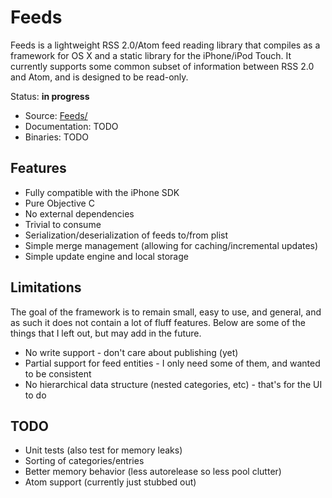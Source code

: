 # Feeds #

Feeds is a lightweight RSS 2.0/Atom feed reading library that compiles as a framework for OS X and a static library for the iPhone/iPod Touch. It currently supports some common subset of information between RSS 2.0 and Atom, and is designed to be read-only.

Status: **in progress**
  * Source: [Feeds/](http://code.google.com/p/micro-frameworks/source/browse/#svn/Feeds/trunk/Feeds)
  * Documentation: TODO
  * Binaries: TODO

## Features ##
  * Fully compatible with the iPhone SDK
  * Pure Objective C
  * No external dependencies
  * Trivial to consume
  * Serialization/deserialization of feeds to/from plist
  * Simple merge management (allowing for caching/incremental updates)
  * Simple update engine and local storage

## Limitations ##
The goal of the framework is to remain small, easy to use, and general, and as such it does not contain a lot of fluff features. Below are some of the things that I left out, but may add in the future.
  * No write support - don't care about publishing (yet)
  * Partial support for feed entities - I only need some of them, and wanted to be consistent
  * No hierarchical data structure (nested categories, etc) - that's for the UI to do

## TODO ##
  * Unit tests (also test for memory leaks)
  * Sorting of categories/entries
  * Better memory behavior (less autorelease so less pool clutter)
  * Atom support (currently just stubbed out)
